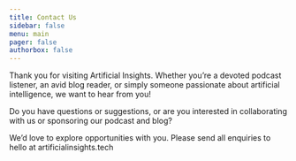 ```yaml
---
title: Contact Us
sidebar: false
menu: main
pager: false
authorbox: false
---
```


Thank you for visiting Artificial Insights. Whether you’re a devoted podcast listener, an avid blog reader, or simply someone passionate about artificial intelligence, we want to hear from you!

Do you have questions or suggestions, or are you interested in collaborating with us or sponsoring our podcast and blog?

We’d love to explore opportunities with you. Please send all enquiries to hello at artificialinsights.tech